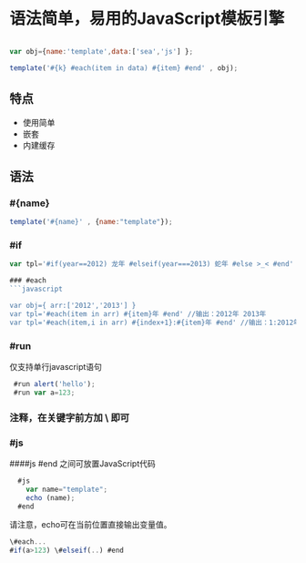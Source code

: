 # 语法简单，易用的JavaScript模板引擎

```javascript

var obj={name:'template',data:['sea','js'] };

template('#{k} #each(item in data) #{item} #end' , obj);
```
## 特点

* 使用简单
* 嵌套
* 内建缓存

## 语法

### #{name}
```javascript
template('#{name}' , {name:"template"});
```

### #if
```javascript
var tpl='#if(year==2012) 龙年 #elseif(year===2013) 蛇年 #else >_< #end'

### #each
```javascript

var obj={ arr:['2012','2013'] }
var tpl='#each(item in arr) #{item}年 #end' //输出：2012年 2013年
var tpl='#each(item,i in arr) #{index+1}:#{item}年 #end' //输出：1:2012年 2:2013年
```

### #run
仅支持单行javascript语句
```javascript
 #run alert('hello');
 #run var a=123;
```
### 注释，在关键字前方加 \ 即可

### #js

 ####js  #end 之间可放置JavaScript代码

```javascript
  #js
    var name="template";
    echo (name);
  #end
```
请注意，echo可在当前位置直接输出变量值。

```javascript
\#each...
#if(a>123) \#elseif(..) #end
```